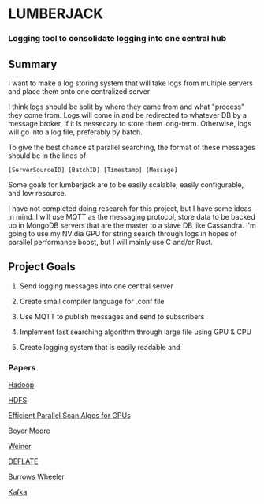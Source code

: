 # LUMBERJACK

### Logging tool to consolidate logging into one central hub

## Summary

I want to make a log storing system that will take logs from multiple servers and place them onto one centralized server

I think logs should be split by where they came from and what "process" they come from. Logs will come in and be redirected to whatever DB by a message broker, if it is nessecary to store them long-term. Otherwise, logs will go into a log file, preferably by batch.

To give the best chance at parallel searching, the format of these messages should be in the lines of 

```
[ServerSourceID] [BatchID] [Timestamp] [Message]
```

Some goals for lumberjack are to be easily scalable, easily configurable, and low resource.

I have not completed doing research for this project, but I have some ideas in mind. I will use MQTT as the messaging protocol, store data to be backed up in MongoDB servers that are the master to a slave DB like Cassandra. I'm going to use my NVidia GPU for string search through logs in hopes of parallel performance boost, but I will mainly use C and/or Rust.

## Project Goals

1) Send logging messages into one central server

2) Create small compiler language for .conf file

3) Use MQTT to publish messages and send to subscribers

4) Implement fast searching algorithm through large file using GPU & CPU

5) Create logging system that is easily readable and 


### Papers

[Hadoop](https://15799.courses.cs.cmu.edu/fall2013/static/papers/vldb09-861.pdf)

[HDFS](https://ieeexplore.ieee.org/stamp/stamp.jsp?tp=&arnumber=5496972)

[Efficient Parallel Scan Algos for GPUs](https://mgarland.org/files/papers/nvr-2008-003.pdf)

[Boyer Moore](https://dl.acm.org/doi/pdf/10.1145/359842.359859)

[Weiner](https://cpsc.yale.edu/sites/default/files/files/technical-reports/TR17%20Linear%20Pattern%20Matching%20ALgorithms.pdf)

[DEFLATE](https://www.ietf.org/rfc/rfc1951.txt)

[Burrows Wheeler](http://www.eecs.harvard.edu/~michaelm/CS222/burrows-wheeler.pdf)

[Kafka](https://notes.stephenholiday.com/Kafka.pdf)